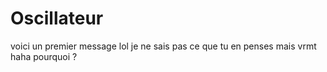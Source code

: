 # Oscillateur
voici un premier message
lol
je ne sais pas ce que tu en penses
mais vrmt haha
pourquoi ?
